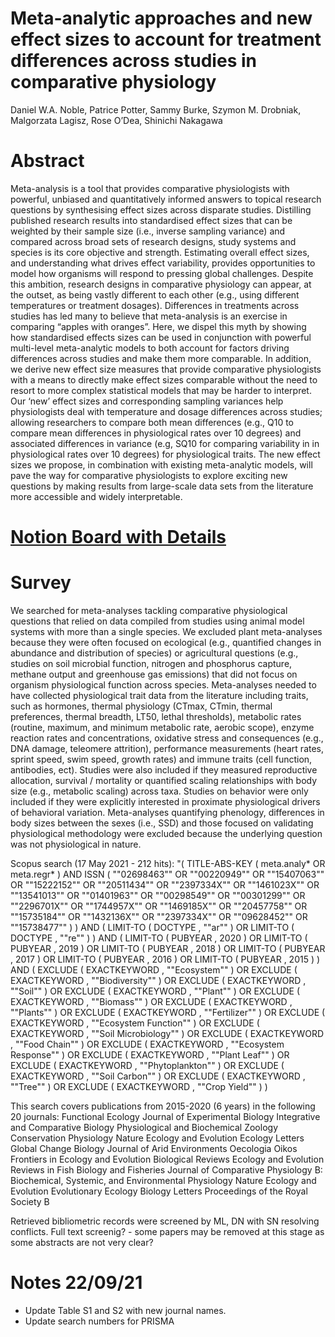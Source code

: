 # Meta-analytic approaches and new effect sizes to account for treatment differences across studies in comparative physiology

Daniel W.A. Noble, Patrice Potter, Sammy Burke, Szymon M. Drobniak, Malgorzata Lagisz, Rose O’Dea, Shinichi Nakagawa

# **Abstract**

Meta-analysis is a tool that provides comparative physiologists with powerful, unbiased and quantitatively informed answers to topical research questions by synthesising effect sizes across disparate studies. Distilling published research results into standardised effect sizes that can be weighted by their sample size (i.e., inverse sampling variance) and compared across broad sets of research designs, study systems and species is its core objective and strength. Estimating overall effect sizes, and understanding what drives effect variability, provides opportunities to model how organisms will respond to pressing global challenges. Despite this ambition, research designs in comparative physiology can appear, at the outset, as being vastly different to each other (e.g., using different temperatures or treatment dosages). Differences in treatments across studies has led many to believe that meta-analysis is an exercise in comparing “apples with oranges”. Here, we dispel this myth by showing how standardised effects sizes can be used in conjunction with powerful multi-level meta-analytic models to both account for factors driving differences across studies and make them more comparable. In addition, we derive new effect size measures that provide comparative physiologists with a means to directly make effect sizes comparable without the need to resort to more complex statistical models that may be harder to interpret. Our ‘new’ effect sizes and corresponding sampling variances help physiologists deal with temperature and dosage differences across studies; allowing researchers to compare both mean differences (e.g., Q10 to compare mean differences in physiological rates over 10 degrees) and associated differences in variance (e.g, SQ10 for comparing variability in in physiological rates over 10 degrees) for physiological traits. The new effect sizes we propose, in combination with existing meta-analytic models, will pave the way for comparative physiologists to explore exciting new questions by making results from large-scale data sets from the literature more accessible and widely interpretable.

# [Notion Board with Details](https://www.notion.so/Meta-physiology-Literature-Survey-c2336e25a70a4264907cf05613cf2825)

# **Survey**
We searched for meta-analyses tackling comparative physiological questions that relied on data compiled from studies using animal model systems with more than a single species. We excluded plant meta-analyses because they were often focused on ecological (e.g., quantified changes in abundance and distribution of species) or agricultural questions (e.g., studies on soil microbial function, nitrogen and phosphorus capture, methane output and greenhouse gas emissions) that did not focus on organism physiological function across species. Meta-analyses needed to have collected physiological trait data from the literature including traits, such as hormones, thermal physiology (CTmax, CTmin, thermal preferences, thermal breadth, LT50, lethal thresholds), metabolic rates (routine, maximum, and minimum metabolic rate, aerobic scope), enzyme reaction rates and concentrations, oxidative stress and consequences (e.g., DNA damage, teleomere attrition), performance measurements (heart rates, sprint speed, swim speed, growth rates) and immune traits (cell function, antibodies, ect). Studies were also included if they measured reproductive allocation, survival / mortality or quantified scaling relationships with body size (e.g., metabolic scaling) across taxa. Studies on behavior were only included if they were explicitly interested in proximate physiological drivers of behavioral variation. Meta-analyses quantifying phenology, differences in body sizes between the sexes (i.e., SSD) and those focused on validating physiological methodology were excluded because the underlying question was not physiological in nature.

Scopus search (17 May 2021 - 212 hits):
"( TITLE-ABS-KEY ( meta.analy*  OR  meta.regr* )  AND  ISSN ( ""02698463""  OR  ""00220949""  OR  ""15407063""  OR  ""15222152""  OR  ""20511434""  OR  ""2397334X""  OR  ""1461023X""  OR  ""13541013""  OR  ""01401963""  OR  ""00298549""  OR  ""00301299""  OR  ""2296701X""  OR  ""1744957X""  OR  ""1469185X""  OR  ""20457758""  OR  ""15735184""  OR  ""1432136X""  OR  ""2397334X""  OR  ""09628452""  OR  ""15738477"" ) )  AND  ( LIMIT-TO ( DOCTYPE ,  ""ar"" )  OR  LIMIT-TO ( DOCTYPE ,  ""re"" ) )  AND  ( LIMIT-TO ( PUBYEAR ,  2020 )  OR  LIMIT-TO ( PUBYEAR ,  2019 )  OR  LIMIT-TO ( PUBYEAR ,  2018 )  OR  LIMIT-TO ( PUBYEAR ,  2017 )  OR  LIMIT-TO ( PUBYEAR ,  2016 )  OR  LIMIT-TO ( PUBYEAR ,  2015 ) )  AND  ( EXCLUDE ( EXACTKEYWORD ,  ""Ecosystem"" )  OR  EXCLUDE ( EXACTKEYWORD ,  ""Biodiversity"" )  OR  EXCLUDE ( EXACTKEYWORD ,  ""Soil"" )  OR  EXCLUDE ( EXACTKEYWORD ,  ""Plant"" )  OR  EXCLUDE ( EXACTKEYWORD ,  ""Biomass"" )  OR  EXCLUDE ( EXACTKEYWORD ,  ""Plants"" )  OR  EXCLUDE ( EXACTKEYWORD ,  ""Fertilizer"" )  OR  EXCLUDE ( EXACTKEYWORD ,  ""Ecosystem Function"" )  OR  EXCLUDE ( EXACTKEYWORD ,  ""Soil Microbiology"" )  OR  EXCLUDE ( EXACTKEYWORD ,  ""Food Chain"" )  OR  EXCLUDE ( EXACTKEYWORD ,  ""Ecosystem Response"" )  OR  EXCLUDE ( EXACTKEYWORD ,  ""Plant Leaf"" )  OR  EXCLUDE ( EXACTKEYWORD ,  ""Phytoplankton"" )  OR  EXCLUDE ( EXACTKEYWORD ,  ""Soil Carbon"" )  OR  EXCLUDE ( EXACTKEYWORD ,  ""Tree"" )  OR  EXCLUDE ( EXACTKEYWORD ,  ""Crop Yield"" ) )

This search covers publications from 2015-2020 (6 years) in the following 20 journals:
Functional Ecology
Journal of Experimental Biology
Integrative and Comparative Biology
Physiological and Biochemical Zoology
Conservation Physiology
Nature Ecology and Evolution
Ecology Letters
Global Change Biology
Journal of Arid Environments
Oecologia
Oikos
Frontiers in Ecology and Evolution
Biological Reviews
Ecology and Evolution
Reviews in Fish Biology and Fisheries
Journal of Comparative Physiology B: Biochemical, Systemic, and Environmental Physiology
Nature Ecology and Evolution
Evolutionary Ecology
Biology Letters
Proceedings of the Royal Society B

Retrieved bibliometric records were screened by ML, DN with SN resolving conflicts.
Full text screenig? - some papers may be removed at this stage as some abstracts are not very clear?

# Notes 22/09/21
- Update Table S1 and S2 with new journal names.
- Update search numbers for PRISMA
